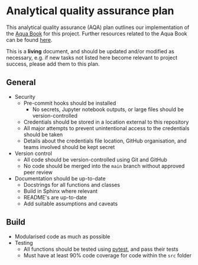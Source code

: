 # Analytical quality assurance plan

This analytical quality assurance (AQA) plan outlines our implementation of the [Aqua Book][aqua-book] for this
project. Further resources related to the Aqua Book can be found [here][aqua-book-resources].

This is a **living** document, and should be updated and/or modified as necessary, e.g. if new tasks not listed here
become relevant to project success, please add them to this plan.

## General

- Security
  - Pre-commit hooks should be installed
    - No secrets, Jupyter notebook outputs, or large files should be version-controlled
  - Credentials should be stored in a location external to this repository
  - All major attempts to prevent unintentional access to the credentials should be taken
  - Details about the credentials file location, GitHub organisation, and teams involved should be kept secret
- Version control
  - All code should be version-controlled using Git and GitHub
  - No code should be merged into the `main` branch without approved peer review
- Documentation should be up-to-date
  - Docstrings for all functions and classes
  - Build in Sphinx where relevant
  - README's are up-to-date
  - Add suitable assumptions and caveats

## Build

- Modularised code as much as possible
- Testing
  - All functions should be tested using [pytest][pytest], and pass their tests
  - Must have at least 90% code coverage for code within the `src` folder

[aqua-book]: https://www.gov.uk/government/publications/the-aqua-book-guidance-on-producing-quality-analysis-for-government
[aqua-book-resources]: https://www.gov.uk/government/collections/aqua-book-resources
[pytest]: https://docs.pytest.org/
